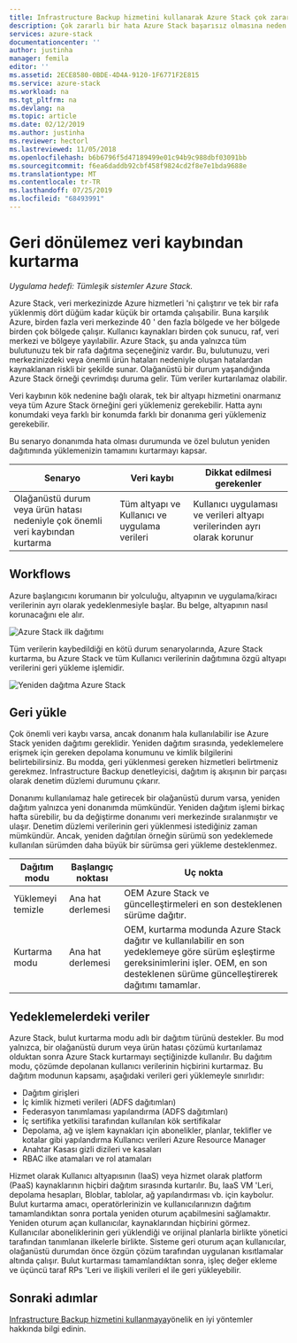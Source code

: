 ```yaml
---
title: Infrastructure Backup hizmetini kullanarak Azure Stack çok zararlı veri kaybından kurtarma | Microsoft Docs
description: Çok zararlı bir hata Azure Stack başarısız olmasına neden olduğunda, Azure Stack dağıtımınızı yeniden oluştururken altyapı verilerinizi geri yükleyebilirsiniz.
services: azure-stack
documentationcenter: ''
author: justinha
manager: femila
editor: ''
ms.assetid: 2ECE8580-0BDE-4D4A-9120-1F6771F2E815
ms.service: azure-stack
ms.workload: na
ms.tgt_pltfrm: na
ms.devlang: na
ms.topic: article
ms.date: 02/12/2019
ms.author: justinha
ms.reviewer: hectorl
ms.lastreviewed: 11/05/2018
ms.openlocfilehash: b6b6796f5d47189499e01c94b9c988dbf03091bb
ms.sourcegitcommit: f6ea6daddb92cbf458f9824cd2f8e7e1bda9688e
ms.translationtype: MT
ms.contentlocale: tr-TR
ms.lasthandoff: 07/25/2019
ms.locfileid: "68493991"
---
```

# <a name="recover-from-catastrophic-data-loss"></a>Geri dönülemez veri kaybından kurtarma

*Uygulama hedefi: Tümleşik sistemler Azure Stack.*

Azure Stack, veri merkezinizde Azure hizmetleri 'ni çalıştırır ve tek bir rafa yüklenmiş dört düğüm kadar küçük bir ortamda çalışabilir. Buna karşılık Azure, birden fazla veri merkezinde 40 ' den fazla bölgede ve her bölgede birden çok bölgede çalışır. Kullanıcı kaynakları birden çok sunucu, raf, veri merkezi ve bölgeye yayılabilir. Azure Stack, şu anda yalnızca tüm bulutunuzu tek bir rafa dağıtma seçeneğiniz vardır. Bu, bulutunuzu, veri merkezinizdeki veya önemli ürün hataları nedeniyle oluşan hatalardan kaynaklanan riskli bir şekilde sunar. Olağanüstü bir durum yaşandığında Azure Stack örneği çevrimdışı duruma gelir. Tüm veriler kurtarılamaz olabilir.

Veri kaybının kök nedenine bağlı olarak, tek bir altyapı hizmetini onarmanız veya tüm Azure Stack örneğini geri yüklemeniz gerekebilir. Hatta aynı konumdaki veya farklı bir konumda farklı bir donanıma geri yüklemeniz gerekebilir.

Bu senaryo donanımda hata olması durumunda ve özel bulutun yeniden dağıtımında yüklemenizin tamamını kurtarmayı kapsar.

| Senaryo                                                           | Veri kaybı                            | Dikkat edilmesi gerekenler                                                             |
|--------------------------------------------------------------------|--------------------------------------|----------------------------------------------------------------------------|
| Olağanüstü durum veya ürün hatası nedeniyle çok önemli veri kaybından kurtarma | Tüm altyapı ve Kullanıcı ve uygulama verileri | Kullanıcı uygulaması ve verileri altyapı verilerinden ayrı olarak korunur |

## <a name="workflows"></a>Workflows

Azure başlangıcını korumanın bir yolculuğu, altyapının ve uygulama/kiracı verilerinin ayrı olarak yedeklenmesiyle başlar. Bu belge, altyapının nasıl korunacağını ele alır. 

![Azure Stack ilk dağıtımı](media/azure-stack-backup/azure-stack-backup-workflow1.png)

Tüm verilerin kaybedildiği en kötü durum senaryolarında, Azure Stack kurtarma, bu Azure Stack ve tüm Kullanıcı verilerinin dağıtımına özgü altyapı verilerini geri yükleme işlemidir. 

![Yeniden dağıtma Azure Stack](media/azure-stack-backup/azure-stack-backup-workflow2.png)

## <a name="restore"></a>Geri yükle

Çok önemli veri kaybı varsa, ancak donanım hala kullanılabilir ise Azure Stack yeniden dağıtımı gereklidir. Yeniden dağıtım sırasında, yedeklemelere erişmek için gereken depolama konumunu ve kimlik bilgilerini belirtebilirsiniz. Bu modda, geri yüklenmesi gereken hizmetleri belirtmeniz gerekmez. Infrastructure Backup denetleyicisi, dağıtım iş akışının bir parçası olarak denetim düzlemi durumunu çıkarır.

Donanımı kullanılamaz hale getirecek bir olağanüstü durum varsa, yeniden dağıtım yalnızca yeni donanımda mümkündür. Yeniden dağıtım işlemi birkaç hafta sürebilir, bu da değiştirme donanımı veri merkezinde sıralanmıştır ve ulaşır. Denetim düzlemi verilerinin geri yüklenmesi istediğiniz zaman mümkündür. Ancak, yeniden dağıtılan örneğin sürümü son yedeklemede kullanılan sürümden daha büyük bir sürümsa geri yükleme desteklenmez. 

| Dağıtım modu | Başlangıç noktası | Uç nokta                                                                                                                                                                                                     |
|-----------------|----------------|---------------------------------------------------------------------------------------------------------------------------------------------------------------------------------------------------------------|
| Yüklemeyi temizle   | Ana hat derlemesi | OEM Azure Stack ve güncelleştirmeleri en son desteklenen sürüme dağıtır.                                                                                                                                          |
| Kurtarma modu   | Ana hat derlemesi | OEM, kurtarma modunda Azure Stack dağıtır ve kullanılabilir en son yedeklemeye göre sürüm eşleştirme gereksinimlerini işler. OEM, en son desteklenen sürüme güncelleştirerek dağıtımı tamamlar. |

## <a name="data-in-backups"></a>Yedeklemelerdeki veriler

Azure Stack, bulut kurtarma modu adlı bir dağıtım türünü destekler. Bu mod yalnızca, bir olağanüstü durum veya ürün hatası çözümü kurtarılamaz olduktan sonra Azure Stack kurtarmayı seçtiğinizde kullanılır. Bu dağıtım modu, çözümde depolanan kullanıcı verilerinin hiçbirini kurtarmaz. Bu dağıtım modunun kapsamı, aşağıdaki verileri geri yüklemeyle sınırlıdır:

 - Dağıtım girişleri
 - İç kimlik hizmeti verileri (ADFS dağıtımları)
 - Federasyon tanımlaması yapılandırma (ADFS dağıtımları)
 - İç sertifika yetkilisi tarafından kullanılan kök sertifikalar
 - Depolama, ağ ve işlem kaynakları için abonelikler, planlar, teklifler ve kotalar gibi yapılandırma Kullanıcı verileri Azure Resource Manager
 - Anahtar Kasası gizli dizileri ve kasaları
 - RBAC ilke atamaları ve rol atamaları 

Hizmet olarak Kullanıcı altyapısının (IaaS) veya hizmet olarak platform (PaaS) kaynaklarının hiçbiri dağıtım sırasında kurtarılır. Bu, IaaS VM 'Leri, depolama hesapları, Bloblar, tablolar, ağ yapılandırması vb. için kaybolur. Bulut kurtarma amacı, operatörlerinizin ve kullanıcılarınızın dağıtım tamamlandıktan sonra portala yeniden oturum açabilmesini sağlamaktır. Yeniden oturum açan kullanıcılar, kaynaklarından hiçbirini görmez. Kullanıcılar aboneliklerinin geri yüklendiği ve orijinal planlarla birlikte yönetici tarafından tanımlanan ilkelerle birlikte. Sisteme geri oturum açan kullanıcılar, olağanüstü durumdan önce özgün çözüm tarafından uygulanan kısıtlamalar altında çalışır. Bulut kurtarması tamamlandıktan sonra, işleç değer ekleme ve üçüncü taraf RPs 'Leri ve ilişkili verileri el ile geri yükleyebilir.

## <a name="next-steps"></a>Sonraki adımlar

[Infrastructure Backup hizmetini kullanmaya](azure-stack-backup-best-practices.md)yönelik en iyi yöntemler hakkında bilgi edinin.
